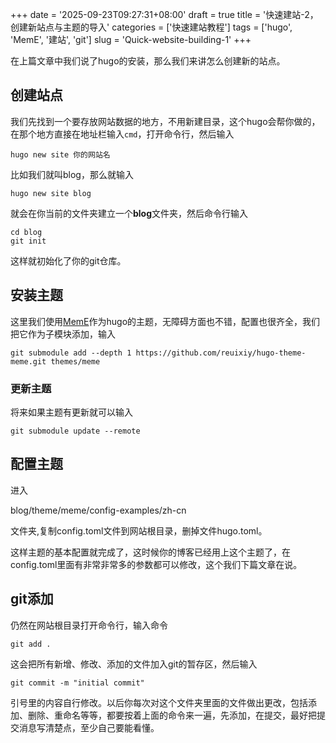 +++
date = '2025-09-23T09:27:31+08:00'
draft = true
title = '快速建站-2，创建新站点与主题的导入'
categories = ['快速建站教程']
tags = ['hugo', 'MemE', '建站', 'git']
slug = 'Quick-website-building-1'
+++

在上篇文章中我们说了hugo的安装，那么我们来讲怎么创建新的站点。

## 创建站点

我们先找到一个要存放网站数据的地方，不用新建目录，这个hugo会帮你做的，在那个地方直接在地址栏输入`cmd`，打开命令行，然后输入

```
hugo new site 你的网站名
```

比如我们就叫blog，那么就输入

```
hugo new site blog
```

就会在你当前的文件夹建立一个**blog**文件夹，然后命令行输入

```
cd blog
git init
```

这样就初始化了你的git仓库。

## 安装主题

这里我们使用[MemE]作为hugo的主题，无障碍方面也不错，配置也很齐全，我们把它作为子模块添加，输入

```
git submodule add --depth 1 https://github.com/reuixiy/hugo-theme-meme.git themes/meme
```

### 更新主题

将来如果主题有更新就可以输入

```
git submodule update --remote
```

## 配置主题

进入

blog/theme/meme/config-examples/zh-cn

文件夹,复制config.toml文件到网站根目录，删掉文件hugo.toml。

这样主题的基本配置就完成了，这时候你的博客已经用上这个主题了，在config.toml里面有非常非常多的参数都可以修改，这个我们下篇文章在说。

## git添加

仍然在网站根目录打开命令行，输入命令

```
git add .
```

这会把所有新增、修改、添加的文件加入git的暂存区，然后输入

```
git commit -m "initial commit"
```

引号里的内容自行修改。以后你每次对这个文件夹里面的文件做出更改，包括添加、删除、重命名等等，都要按着上面的命令来一遍，先添加，在提交，最好把提交消息写清楚点，至少自己要能看懂。

[MemE]: https://github.com/reuixiy/hugo-theme-meme